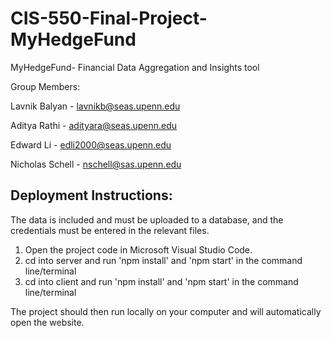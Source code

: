 # CIS-550-Final-Project-MyHedgeFund

MyHedgeFund- Financial Data Aggregation and Insights tool

Group Members:

Lavnik Balyan - lavnikb@seas.upenn.edu

Aditya Rathi - adityara@seas.upenn.edu

Edward Li - edli2000@seas.upenn.edu

Nicholas Schell - nschell@sas.upenn.edu

## Deployment Instructions:

The data is included and must be uploaded to a database, and the credentials must be entered in the relevant files.

1) Open the project code in Microsoft Visual Studio Code.
2) cd into server and run 'npm install' and 'npm start' in the command line/terminal
3) cd into client and run 'npm install' and 'npm start' in the command line/terminal

The project should then run locally on your computer and will automatically open the website.
